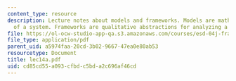 ```yaml
---
content_type: resource
description: Lecture notes about models and frameworks. Models are mathematical abstractions
  of a system. Frameworks are qualitative abstractions for analyzing a system.
file: https://ol-ocw-studio-app-qa.s3.amazonaws.com/courses/esd-04j-frameworks-and-models-in-engineering-systems-engineering-system-design-spring-2007/cd85cd55a093cfbdc5bda2c696af46cd_lec14a.pdf
file_type: application/pdf
parent_uid: a5974faa-20cd-3b02-9667-47ea0e80ab53
resourcetype: Document
title: lec14a.pdf
uid: cd85cd55-a093-cfbd-c5bd-a2c696af46cd
---
```

